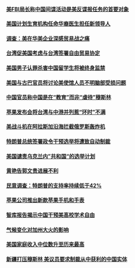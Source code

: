 #### [美FBI局长称中国间谍活动是美反谍报任务的首要对象](../pages/zg_yre_rvq/4570165.md) 

#### [美国计划生育机构任命华裔医生担任新领导人   ](../pages/zg_yre_rvq/4570154.md) 

#### [调查：美在华美企业深感贸易战之痛](../pages/zg_yre_rvq/4570017.md) 

#### [台湾促美国考虑与台湾签署自由贸易协定](../pages/zg_yre_rvq/4570010.md) 

#### [美国男子认罪杀害中国留学生将被终身监禁 ](../pages/zg_yre_rvq/4569971.md) 

#### [美国与古巴官员将讨论美使馆人员不明脑部受损问题](../pages/zg_yre_rvq/4569935.md) 

#### [中国官员称中国是在“教育”而非“虐待”穆斯林](../pages/zg_yre_rvq/4569905.md) 

#### [苹果发布会将台湾与中港并列惹“环时”不满](../pages/zg_yre_rvq/4569845.md) 

#### [美战斗机在阿拉斯加沿海拦截俄罗斯轰炸机](../pages/zg_yre_rvq/4569745.md) 

#### [特朗普总统签署政令干预选举将遭致自动制裁](../pages/zg_yre_rvq/4569724.md) 

#### [美国谴责乌克兰内”共和国“的选举计划](../pages/zg_yre_rvq/4569652.md) 

#### [黄艳告郭文贵进展不利](../pages/zg_yre_rvq/4569622.md) 

#### [民意调查：特朗普的支持率持续低于42%](../pages/zg_yre_rvq/4569168.md) 

#### [苹果公司推出新款苹果手机和手表](../pages/zg_yre_rvq/4569165.md) 

#### [智库报告揭示中国干预美高校学术自由](../pages/zg_yre_rvq/4569127.md) 

#### [气候变化对加州大火的影响](../pages/zg_yre_rvq/4569101.md) 

#### [美国家庭收入中位数升至历来最高](../pages/zg_yre_rvq/4569038.md) 

#### [新疆打压穆斯林   美议员要求制裁从中获利的中国实体](../pages/zg_yre_rvq/4568997.md) 


